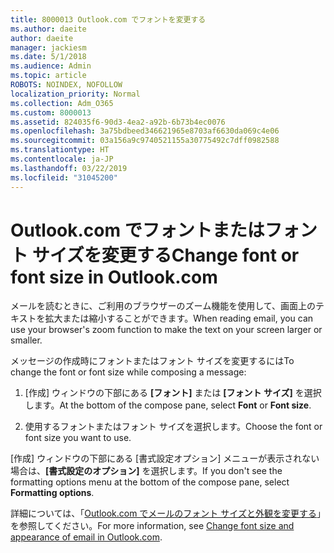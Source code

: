 ```yaml
---
title: 8000013 Outlook.com でフォントを変更する
ms.author: daeite
author: daeite
manager: jackiesm
ms.date: 5/1/2018
ms.audience: Admin
ms.topic: article
ROBOTS: NOINDEX, NOFOLLOW
localization_priority: Normal
ms.collection: Adm_O365
ms.custom: 8000013
ms.assetid: 824035f6-90d3-4ea2-a92b-6b73b4ec0076
ms.openlocfilehash: 3a75bdbeed346621965e8703af6630da069c4e06
ms.sourcegitcommit: 03a156a9c9740521155a30775492c7dff0982588
ms.translationtype: HT
ms.contentlocale: ja-JP
ms.lasthandoff: 03/22/2019
ms.locfileid: "31045200"
---
```

# <a name="change-font-or-font-size-in-outlookcom"></a><span data-ttu-id="adf3b-102">Outlook.com でフォントまたはフォント サイズを変更する</span><span class="sxs-lookup"><span data-stu-id="adf3b-102">Change font or font size in Outlook.com</span></span>

<span data-ttu-id="adf3b-103">メールを読むときに、ご利用のブラウザーのズーム機能を使用して、画面上のテキストを拡大または縮小することができます。</span><span class="sxs-lookup"><span data-stu-id="adf3b-103">When reading email, you can use your browser's zoom function to make the text on your screen larger or smaller.</span></span>
  
<span data-ttu-id="adf3b-104">メッセージの作成時にフォントまたはフォント サイズを変更するには</span><span class="sxs-lookup"><span data-stu-id="adf3b-104">To change the font or font size while composing a message:</span></span>
  
1. <span data-ttu-id="adf3b-105">[作成] ウィンドウの下部にある **[フォント]** または **[フォント サイズ]** を選択します。</span><span class="sxs-lookup"><span data-stu-id="adf3b-105">At the bottom of the compose pane, select **Font** or **Font size**.</span></span>
    
2. <span data-ttu-id="adf3b-106">使用するフォントまたはフォント サイズを選択します。</span><span class="sxs-lookup"><span data-stu-id="adf3b-106">Choose the font or font size you want to use.</span></span>
    
<span data-ttu-id="adf3b-107">[作成] ウィンドウの下部にある [書式設定オプション] メニューが表示されない場合は、**[書式設定のオプション]** を選択します。</span><span class="sxs-lookup"><span data-stu-id="adf3b-107">If you don't see the formatting options menu at the bottom of the compose pane, select **Formatting options**.</span></span>
  
<span data-ttu-id="adf3b-108">詳細については、「[Outlook.com でメールのフォント サイズと外観を変更する](https://go.microsoft.com/fwlink/p/?linkid=873130)」を参照してください。</span><span class="sxs-lookup"><span data-stu-id="adf3b-108">For more information, see [Change font size and appearance of email in Outlook.com](https://go.microsoft.com/fwlink/p/?linkid=873130).</span></span>
  


